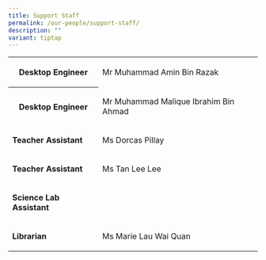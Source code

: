 ```yaml
---
title: Support Staff
permalink: /our-people/support-staff/
description: ""
variant: tiptap
---
```

<table style="minWidth: 75px">
<colgroup>
<col>
<col>
<col>
</colgroup>
<tbody>
<tr>
<th rowspan="1" colspan="1">
<p>Desktop Engineer</p>
</th>
<td rowspan="1" colspan="2">
<p>Mr Muhammad Amin Bin Razak</p>
</td>
</tr>
<tr>
<th rowspan="1" colspan="1">
<p>Desktop Engineer</p>
</th>
<td rowspan="1" colspan="2">
<p>Mr Muhammad Malique Ibrahim Bin Ahmad</p>
</td>
</tr>
<tr>
<td rowspan="1" colspan="1">
<p><strong>Teacher Assistant</strong>
</p>
</td>
<td rowspan="1" colspan="2">
<p>Ms Dorcas Pillay</p>
</td>
</tr>
<tr>
<td rowspan="1" colspan="1">
<p><strong>Teacher Assistant</strong>
</p>
</td>
<td rowspan="1" colspan="2">
<p>Ms Tan Lee Lee</p>
</td>
</tr>
<tr>
<td rowspan="1" colspan="1">
<p><strong>Science Lab Assistant</strong>
</p>
</td>
<td rowspan="1" colspan="2">
<p></p>
</td>
</tr>
<tr>
<td rowspan="1" colspan="1">
<p><strong>Librarian</strong>
</p>
</td>
<td rowspan="1" colspan="2">
<p>Ms Marie Lau Wai Quan</p>
</td>
</tr>
</tbody>
</table>
<p></p>